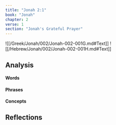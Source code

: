 ```yaml
---
title: "Jonah 2:1"
book: "Jonah"
chapter: 2
verse: 1
section: "Jonah's Grateful Prayer"
---
```

![[/Greek/Jonah/002/Jonah-002-001G.md#Text]]
![[/Hebrew/Jonah/002/Jonah-002-001H.md#Text]]

## Analysis

#### Words

#### Phrases

#### Concepts

## Reflections
